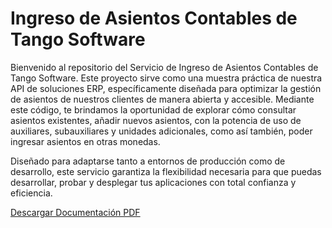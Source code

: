 # Ingreso de Asientos Contables de Tango Software

Bienvenido al repositorio del Servicio de Ingreso de Asientos Contables de Tango Software. Este proyecto sirve como una muestra práctica de nuestra API de soluciones ERP, específicamente diseñada para optimizar la gestión de asientos de nuestros clientes de manera abierta y accesible. Mediante este código, te brindamos la oportunidad de explorar cómo consultar asientos existentes, añadir nuevos asientos, con la potencia de uso de auxiliares, subauxiliares y unidades adicionales, como así también, poder ingresar asientos en otras monedas.

Diseñado para adaptarse tanto a entornos de producción como de desarrollo, este servicio garantiza la flexibilidad necesaria para que puedas desarrollar, probar y desplegar tus aplicaciones con total confianza y eficiencia.

[Descargar Documentación PDF](./API%20Asientos%20-%20TangoSoftware.pdf)

